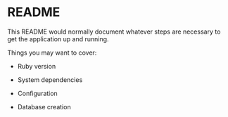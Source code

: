 # README

This README would normally document whatever steps are necessary to get the
application up and running.

Things you may want to cover:

* Ruby version

* System dependencies

* Configuration

* Database creation


